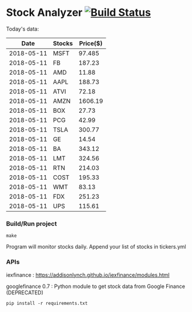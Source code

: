 # Stock Analyzer [![Build Status](https://travis-ci.org/ogoyal/StockAnalyzer.svg?branch=master)](https://travis-ci.org/ogoyal/StockAnalyzer)

Today's data:

| Date| Stocks| Price($) | 
| --- | --- | ---  | 
| 2018-05-11| MSFT| 97.485 | 
| 2018-05-11| FB| 187.23 | 
| 2018-05-11| AMD| 11.88 | 
| 2018-05-11| AAPL| 188.73 | 
| 2018-05-11| ATVI| 72.18 | 
| 2018-05-11| AMZN| 1606.19 | 
| 2018-05-11| BOX| 27.73 | 
| 2018-05-11| PCG| 42.99 | 
| 2018-05-11| TSLA| 300.77 | 
| 2018-05-11| GE| 14.54 | 
| 2018-05-11| BA| 343.12 | 
| 2018-05-11| LMT| 324.56 | 
| 2018-05-11| RTN| 214.03 | 
| 2018-05-11| COST| 195.33 | 
| 2018-05-11| WMT| 83.13 | 
| 2018-05-11| FDX| 251.23 | 
| 2018-05-11| UPS| 115.61 | 

### Build/Run project

```
make
```

Program will monitor stocks daily. Append your list of stocks in tickers.yml

### APIs
iexfinance : https://addisonlynch.github.io/iexfinance/modules.html

googlefinance 0.7 : Python module to get stock data from Google Finance (DEPRECATED)

```
pip install -r requirements.txt
```
